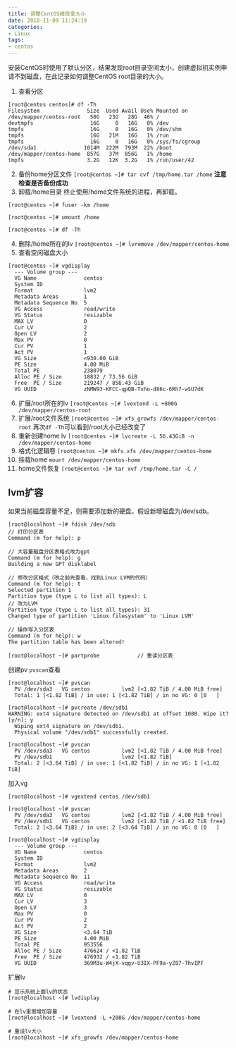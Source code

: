 ```yaml
---
title: 调整CentOS根目录大小
date: 2018-11-09 11:24:19
categories:
- Linux
tags:
- centos
---
```

安装CentOS时使用了默认分区，结果发现root目录空间太小，创建虚拟机实例申请不到磁盘，在此记录如何调整CentOS root目录的大小。
<!-- more -->

1. 查看分区
```
[root@centos centos]# df -Th
Filesystem               Size  Used Avail Use% Mounted on
/dev/mapper/centos-root   50G   23G   28G  46% /
devtmpfs                  16G     0   16G   0% /dev
tmpfs                     16G     0   16G   0% /dev/shm
tmpfs                     16G   21M   16G   1% /run
tmpfs                     16G     0   16G   0% /sys/fs/cgroup
/dev/sda1               1014M  222M  793M  22% /boot
/dev/mapper/centos-home  857G   37M  856G   1% /home
tmpfs                    3.2G   12K  3.2G   1% /run/user/42
```
2. 备份home分区文件
`[root@centos ~]# tar cvf /tmp/home.tar /home`
**注意检查是否备份成功**
3. 卸载/home目录
终止使用/home文件系统的进程，再卸载。
```
[root@centos ~]# fuser -km /home

[root@centos ~]# umount /home

[root@centos ~]# df -Th
```
4. 删除/home所在的lv
`[root@centos ~]# lvremove /dev/mapper/centos-home`
5. 查看空闲磁盘大小
```
[root@centos ~]# vgdisplay 
  --- Volume group ---
  VG Name               centos
  System ID             
  Format                lvm2
  Metadata Areas        1
  Metadata Sequence No  5
  VG Access             read/write
  VG Status             resizable
  MAX LV                0
  Cur LV                2
  Open LV               2
  Max PV                0
  Cur PV                1
  Act PV                1
  VG Size               <930.00 GiB
  PE Size               4.00 MiB
  Total PE              238079
  Alloc PE / Size       18832 / 73.56 GiB
  Free  PE / Size       219247 / 856.43 GiB
  VG UUID               zNMW93-KFCC-qpQB-Txho-d86c-6Rh7-wSU7dK
```
6. 扩展/root所在的lv
`[root@centos ~]# lvextend -L +800G /dev/mapper/centos-root`
7. 扩展/root文件系统
`[root@centos ~]# xfs_growfs /dev/mapper/centos-root`
再次`df -Th`可以看到/root大小已经改变了
8. 重新创建home lv
`[root@centos ~]# lvcreate -L 56.43GiB -n /dev/mapper/centos-home`
9. 格式化逻辑卷
`[root@centos ~]# mkfs.xfs /dev/mapper/centos-home`
10. 挂载home
`mount /dev/mapper/centos-home`
11. home文件恢复
`[root@centos ~]# tar xvf /tmp/home.tar -C /`


## lvm扩容
如果当前磁盘容量不足，则需要添加新的硬盘。假设新增磁盘为/dev/sdb。
```
[root@localhost ~]# fdisk /dev/sdb
// 打印分区表
Command (m for help): p 

// 大容量磁盘分区表格式改为gpt
Command (m for help): g
Building a new GPT disklabel

// 修改分区格式（改之前先查看，找到Linux LVM的代码）
Command (m for help): t
Selected partition 1
Partition type (type L to list all types): L
// 改为LVM
Partition type (type L to list all types): 31
Changed type of partition 'Linux filesystem' to 'Linux LVM'

// 操作写入分区表
Command (m for help): w
The partition table has been altered!

[root@localhost ~]# partprobe            // 重读分区表
```

创建pv
`pvscan`查看
```
[root@localhost ~]# pvscan 
  PV /dev/sda3   VG centos          lvm2 [<1.82 TiB / 4.00 MiB free]
  Total: 1 [<1.82 TiB] / in use: 1 [<1.82 TiB] / in no VG: 0 [0   ]

[root@localhost ~]# pvcreate /dev/sdb1
WARNING: ext4 signature detected on /dev/sdb1 at offset 1080. Wipe it? [y/n]: y
  Wiping ext4 signature on /dev/sdb1.
  Physical volume "/dev/sdb1" successfully created.

[root@localhost ~]# pvscan 
  PV /dev/sda3   VG centos          lvm2 [<1.82 TiB / 4.00 MiB free]
  PV /dev/sdb1                      lvm2 [<1.82 TiB]
  Total: 2 [<3.64 TiB] / in use: 1 [<1.82 TiB] / in no VG: 1 [<1.82 TiB]
```

加入vg
```
[root@localhost ~]# vgextend centos /dev/sdb1

[root@localhost ~]# pvscan
  PV /dev/sda3   VG centos          lvm2 [<1.82 TiB / 4.00 MiB free]
  PV /dev/sdb1   VG centos          lvm2 [<1.82 TiB / <1.82 TiB free]
  Total: 2 [<3.64 TiB] / in use: 2 [<3.64 TiB] / in no VG: 0 [0   ]

[root@localhost ~]# vgdisplay 
  --- Volume group ---
  VG Name               centos
  System ID             
  Format                lvm2
  Metadata Areas        2
  Metadata Sequence No  11
  VG Access             read/write
  VG Status             resizable
  MAX LV                0
  Cur LV                3
  Open LV               3
  Max PV                0
  Cur PV                2
  Act PV                2
  VG Size               <3.64 TiB
  PE Size               4.00 MiB
  Total PE              953556
  Alloc PE / Size       476624 / <1.82 TiB
  Free  PE / Size       476932 / <1.82 TiB
  VG UUID               369M3u-W4jX-vqgv-U3IX-PF9a-yZ87-ThvIPF
```

扩展lv
```
# 显示系统上面lv的状态
[root@localhost ~]# lvdisplay 

# 在lv里面增加容量
[root@localhost ~]# lvextend -L +200G /dev/mapper/centos-home

# 重设lv大小
[root@localhost ~]# xfs_growfs /dev/mapper/centos-home
```

